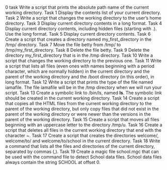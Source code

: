 0 task Write a script that prints the absolute path name of the current working directory.
Task 1 Display the contents list of your current directory.
Task 2 Write a script that changes the working directory to the user’s home directory.
Task 3 Display current directory contents in a long format.
Task 4 Display current directory contents, including hidden files (starting with .). Use the long format.
Task 5 Display current directory contents.
Task 6 Create a script that creates a directory named my_first_directory in the /tmp/ directory.
Task 7 Move the file betty from /tmp/ to /tmp/my_first_directory.
Task 8 Delete the file betty.
Task 9 Delete the directory my_first_directory that is in the /tmp directory.
Task 10 Write a script that changes the working directory to the previous one.
Task 11 Write a script that lists all files (even ones with names beginning with a period character, which are normally hidden) in the current directory and the parent of the working directory and the /boot directory (in this order), in long format.
Task 12 Write a script that prints the type of the file named iamafile. The file iamafile will be in the /tmp directory when we will run your script.
Task 13 Create a symbolic link to /bin/ls, named __ls__. The symbolic link should be created in the current working directory.
Task 14 Create a script that copies all the HTML files from the current working directory to the parent of the working directory, but only copy files that did not exist in the parent of the working directory or were newer than the versions in the parent of the working directory.
Task 15 Create a script that moves all files beginning with an uppercase letter to the directory /tmp/u.
Task 16 Create a script that deletes all files in the current working directory that end with the character ~.
Task 17 Create a script that creates the directories welcome/, welcome/to/ and welcome/to/school in the current directory.
Task 18 Write a command that lists all the files and directories of the current directory, separated by commas (,).
Task 19 Create a magic file school.mgc that can be used with the command file to detect School data files. School data files always contain the string SCHOOL at offset 0.
